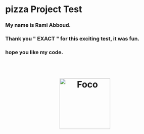 # pizza Project Test
### My name is Rami Abboud.
### Thank you " EXACT " for this exciting test, it was fun.
### hope you like my code.

<h1 align="center">
  <br>
  <img src="https://github.com/ramiabboud/pics/3333.PNG" alt="Foco" width="160">
</h1>
